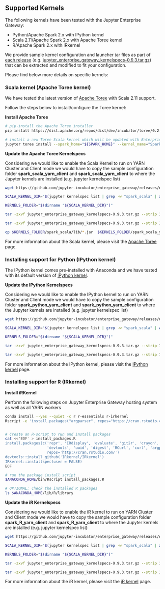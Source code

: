 
## Supported Kernels

The following kernels have been tested with the Jupyter Enterprise Gateway:

* Python/Apache Spark 2.x with IPython kernel
* Scala 2.11/Apache Spark 2.x with Apache Toree kernel
* R/Apache Spark 2.x with IRkernel

We provide sample kernel configuration and launcher tar files as part of [each release](https://github.com/jupyter-incubator/enterprise_gateway/releases)
(e.g. [jupyter_enterprise_gateway_kernelspecs-0.9.3.tar.gz](https://github.com/jupyter-incubator/enterprise_gateway/releases/download/v0.9.3/jupyter_enterprise_gateway_kernelspecs-0.9.3.tar.gz))
that can be extracted and modified to fit your configuration.

Please find below more details on specific kernels:

### Scala kernel (Apache Toree kernel)

We have tested the latest version of [Apache Toree](http://toree.apache.org/) with Scala 2.11 support.

Follow the steps below to install/configure the Toree kernel:


**Install Apache Toree**

``` Bash
# pip-install the Apache Toree installer
pip install https://dist.apache.org/repos/dist/dev/incubator/toree/0.2.0-incubating-rc6/toree-pip/toree-0.2.0.tar.gz

# install a new Toree Scala kernel which will be updated with Enterprise Gateway's custom kernel scripts
jupyter toree install --spark_home="${SPARK_HOME}" --kernel_name="Spark 2.1" --interpreters="Scala"

```

**Update the Apache Toree Kernelspecs**

Considering we would like to enable the Scala Kernel to run on YARN Cluster and Client mode
we would have to copy the sample configuration folder **spark_scala_yarn_client** and
**spark_scala_yarn_client** to where the Jupyter kernels are installed
(e.g. jupyter kernelspec list)

``` Bash
wget https://github.com/jupyter-incubator/enterprise_gateway/releases/download/download/v0.9.3/jupyter_enterprise_gateway_kernelspecs-0.9.3.tar.gz

SCALA_KERNEL_DIR="$(jupyter kernelspec list | grep -w "spark_scala" | awk '{print $2}')"

KERNELS_FOLDER="$(dirname "${SCALA_KERNEL_DIR}")"

tar -zxvf jupyter_enterprise_gateway_kernelspecs-0.9.3.tar.gz --strip 1 --directory $KERNELS_FOLDER/spark_scala_yarn_cluster/ spark_scala_yarn_cluster/

tar -zxvf jupyter_enterprise_gateway_kernelspecs-0.9.3.tar.gz --strip 1 --directory $KERNELS_FOLDER/spark_scala_yarn_client/ spark_scala_yarn_client/

cp $KERNELS_FOLDER/spark_scala/lib/*.jar  $KERNELS_FOLDER/spark_scala_yarn_cluster/lib
```

For more information about the Scala kernel, please visit the [Apache Toree](http://toree.apache.org/) page.


### Installing support for Python (IPython kernel)

The IPython kernel comes pre-installed with Anaconda and we have tested with its default version of 
[IPython kernel](http://ipython.readthedocs.io/en/stable/).


**Update the IPython Kernelspecs**

Considering we would like to enable the IPython kernel to run on YARN Cluster and Client mode
we would have to copy the sample configuration folder **spark_python_yarn_client** and
**spark_python_yarn_client** to where the Jupyter kernels are installed
(e.g. jupyter kernelspec list)

``` Bash
wget https://github.com/jupyter-incubator/enterprise_gateway/releases/download/download/v0.9.3/jupyter_enterprise_gateway_kernelspecs-0.9.3.tar.gz

SCALA_KERNEL_DIR="$(jupyter kernelspec list | grep -w "spark_scala" | awk '{print $2}')"

KERNELS_FOLDER="$(dirname "${SCALA_KERNEL_DIR}")"

tar -zxvf jupyter_enterprise_gateway_kernelspecs-0.9.3.tar.gz --strip 1 --directory $KERNELS_FOLDER/spark_python_yarn_cluster/ spark_python_yarn_cluster/

tar -zxvf jupyter_enterprise_gateway_kernelspecs-0.9.3.tar.gz --strip 1 --directory $KERNELS_FOLDER/spark_python_yarn_client/ spark_python_yarn_client/
```

For more information about the IPython kernel, please visit the [IPython kernel](http://ipython.readthedocs.io/en/stable/) page.

### Installing support for R (IRkernel)


**Install iRKernel**

Perform the following steps on Jupyter Enterprise Gateway hosting system as well as all YARN workers

```Bash
conda install --yes --quiet -c r r-essentials r-irkernel
Rscript -e 'install.packages("argparser", repos="https://cran.rstudio.com")'


# Create an R-script to run and install packages
cat <<'EOF' > install_packages.R
install.packages(c('repr', 'IRdisplay', 'evaluate', 'git2r', 'crayon', 'pbdZMQ',
                   'devtools', 'uuid', 'digest', 'RCurl', 'curl', 'argparser'),
                   repos='http://cran.rstudio.com/')
devtools::install_github('IRkernel/IRkernel')
IRkernel::installspec(user = FALSE)
EOF

# run the package install script
$ANACONDA_HOME/bin/Rscript install_packages.R

# OPTIONAL: check the installed R packages
ls $ANACONDA_HOME/lib/R/library
```
**Update the iR Kernelspecs**

Considering we would like to enable the iR kernel to run on YARN Cluster and Client mode
we would have to copy the sample configuration folder **spark_R_yarn_client** and
**spark_R_yarn_client** to where the Jupyter kernels are installed
(e.g. jupyter kernelspec list)

``` Bash
wget https://github.com/jupyter-incubator/enterprise_gateway/releases/download/download/v0.9.3/jupyter_enterprise_gateway_kernelspecs-0.9.3.tar.gz

SCALA_KERNEL_DIR="$(jupyter kernelspec list | grep -w "spark_scala" | awk '{print $2}')"

KERNELS_FOLDER="$(dirname "${SCALA_KERNEL_DIR}")"

tar -zxvf jupyter_enterprise_gateway_kernelspecs-0.9.3.tar.gz --strip 1 --directory $KERNELS_FOLDER/spark_R_yarn_cluster/ spark_R_yarn_cluster/

tar -zxvf jupyter_enterprise_gateway_kernelspecs-0.9.3.tar.gz --strip 1 --directory $KERNELS_FOLDER/spark_R_yarn_client/ spark_R_yarn_client/
```

For more information about the iR kernel, please visit the [iR kernel](https://irkernel.github.io/) page.
